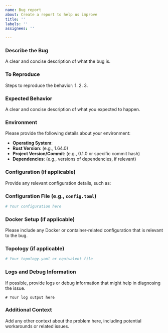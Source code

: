 ```yaml
---
name: Bug report
about: Create a report to help us improve
title: ''
labels: ''
assignees: ''

---
```


### Describe the Bug
A clear and concise description of what the bug is.

### To Reproduce
Steps to reproduce the behavior:
1.
2.
3.

### Expected Behavior
A clear and concise description of what you expected to happen.

### Environment
Please provide the following details about your environment:

- **Operating System**:
- **Rust Version**: (e.g., 1.64.0)
- **Project Version/Commit**: (e.g., 0.1.0 or specific commit hash)
- **Dependencies**: (e.g., versions of dependencies, if relevant)

### Configuration (if applicable)
Provide any relevant configuration details, such as:

### Configuration File (e.g., `config.toml`)
```toml
# Your configuration here
```

### Docker Setup (if applicable)
Please include any Docker or container-related configuration that is relevant to the bug.

### Topology (if applicable)
```yaml
# Your topology.yaml or equivalent file
```

### Logs and Debug Information
If possible, provide logs or debug information that might help in diagnosing the issue.

```text
# Your log output here
```

### Additional Context
Add any other context about the problem here, including potential workarounds or related issues.